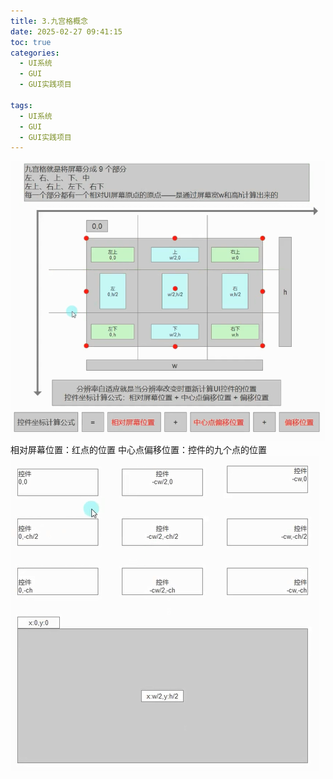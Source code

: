 ```yaml
---
title: 3.九宫格概念
date: 2025-02-27 09:41:15
toc: true
categories:
  - UI系统
  - GUI
  - GUI实践项目

tags:
  - UI系统
  - GUI
  - GUI实践项目
---
```


![](3.九宫格概念/file-20250227094206604.png)
相对屏幕位置：红点的位置
中心点偏移位置：控件的九个点的位置
![](3.九宫格概念/file-20250227095239324.png)

